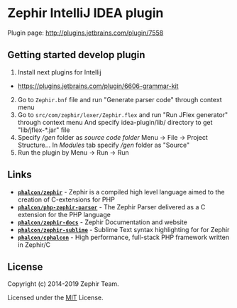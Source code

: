 # Zephir IntelliJ IDEA plugin

Plugin page: http://plugins.jetbrains.com/plugin/7558

## Getting started develop plugin

1. Install next plugins for Intellij
  * https://plugins.jetbrains.com/plugin/6606-grammar-kit

2. Go to `Zephir.bnf` file and run "Generate parser code" through context menu 
3. Go to `src/com/zephir/lexer/Zephir.flex` and run "Run JFlex generator" through context menu
   And specify idea-plugin/lib/ directory to get "lib/jflex-*.jar" file
4. Specify */gen* folder as *source code folder* Menu -> File -> Project Structure...
   In *Modules* tab specify */gen* folder as "Source"
5. Run the plugin by Menu -> Run -> Run

## Links

+ [**`phalcon/zephir`**](https://github.com/phalcon/zephir) - Zephir is a compiled high level language aimed to the creation of C-extensions for PHP
+ [**`phalcon/php-zephir-parser`**](https://github.com/phalcon/php-zephir-parser) - The Zephir Parser delivered as a C extension for the PHP language
+ [**`phalcon/zephir-docs`**](https://github.com/phalcon/zephir-docs) - Zephir Documentation and website
+ [**`phalcon/zephir-sublime`**](https://github.com/phalcon/zephir-sublime) - Sublime Text syntax highlighting for for Zephir
+ [**`phalcon/cphalcon`**](https://github.com/phalcon/cphalcon) - High performance, full-stack PHP framework written in Zephir/C

## License

Copyright (c) 2014-2019 Zephir Team.

Licensed under the [MIT](LICENSE) License.
